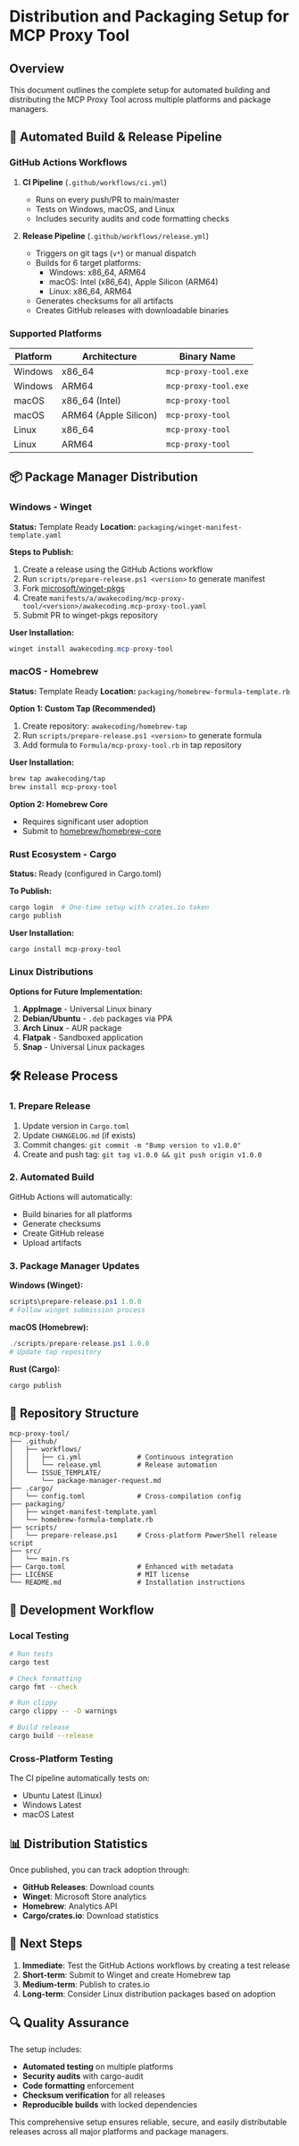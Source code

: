 # Distribution and Packaging Setup for MCP Proxy Tool

## Overview

This document outlines the complete setup for automated building and distributing the MCP Proxy Tool across multiple platforms and package managers.

## 🚀 Automated Build & Release Pipeline

### GitHub Actions Workflows

1. **CI Pipeline** (`.github/workflows/ci.yml`)
   - Runs on every push/PR to main/master
   - Tests on Windows, macOS, and Linux
   - Includes security audits and code formatting checks

2. **Release Pipeline** (`.github/workflows/release.yml`)
   - Triggers on git tags (`v*`) or manual dispatch
   - Builds for 6 target platforms:
     - Windows: x86_64, ARM64
     - macOS: Intel (x86_64), Apple Silicon (ARM64)
     - Linux: x86_64, ARM64
   - Generates checksums for all artifacts
   - Creates GitHub releases with downloadable binaries

### Supported Platforms

| Platform | Architecture | Binary Name |
|----------|-------------|-------------|
| Windows | x86_64 | `mcp-proxy-tool.exe` |
| Windows | ARM64 | `mcp-proxy-tool.exe` |
| macOS | x86_64 (Intel) | `mcp-proxy-tool` |
| macOS | ARM64 (Apple Silicon) | `mcp-proxy-tool` |
| Linux | x86_64 | `mcp-proxy-tool` |
| Linux | ARM64 | `mcp-proxy-tool` |

## 📦 Package Manager Distribution

### Windows - Winget

**Status:** Template Ready
**Location:** `packaging/winget-manifest-template.yaml`

**Steps to Publish:**
1. Create a release using the GitHub Actions workflow
2. Run `scripts/prepare-release.ps1 <version>` to generate manifest
3. Fork [microsoft/winget-pkgs](https://github.com/microsoft/winget-pkgs)
4. Create `manifests/a/awakecoding/mcp-proxy-tool/<version>/awakecoding.mcp-proxy-tool.yaml`
5. Submit PR to winget-pkgs repository

**User Installation:**
```powershell
winget install awakecoding.mcp-proxy-tool
```

### macOS - Homebrew

**Status:** Template Ready
**Location:** `packaging/homebrew-formula-template.rb`

**Option 1: Custom Tap (Recommended)**
1. Create repository: `awakecoding/homebrew-tap`
2. Run `scripts/prepare-release.ps1 <version>` to generate formula
3. Add formula to `Formula/mcp-proxy-tool.rb` in tap repository

**User Installation:**
```bash
brew tap awakecoding/tap
brew install mcp-proxy-tool
```

**Option 2: Homebrew Core**
- Requires significant user adoption
- Submit to [homebrew/homebrew-core](https://github.com/Homebrew/homebrew-core)

### Rust Ecosystem - Cargo

**Status:** Ready (configured in Cargo.toml)

**To Publish:**
```bash
cargo login  # One-time setup with crates.io token
cargo publish
```

**User Installation:**
```bash
cargo install mcp-proxy-tool
```

### Linux Distributions

**Options for Future Implementation:**
1. **AppImage** - Universal Linux binary
2. **Debian/Ubuntu** - `.deb` packages via PPA
3. **Arch Linux** - AUR package
4. **Flatpak** - Sandboxed application
5. **Snap** - Universal Linux packages

## 🛠️ Release Process

### 1. Prepare Release

1. Update version in `Cargo.toml`
2. Update `CHANGELOG.md` (if exists)
3. Commit changes: `git commit -m "Bump version to v1.0.0"`
4. Create and push tag: `git tag v1.0.0 && git push origin v1.0.0`

### 2. Automated Build

GitHub Actions will automatically:
- Build binaries for all platforms
- Generate checksums
- Create GitHub release
- Upload artifacts

### 3. Package Manager Updates

**Windows (Winget):**
```powershell
scripts\prepare-release.ps1 1.0.0
# Follow winget submission process
```

**macOS (Homebrew):**
```powershell
./scripts/prepare-release.ps1 1.0.0
# Update tap repository
```

**Rust (Cargo):**
```bash
cargo publish
```

## 📁 Repository Structure

```
mcp-proxy-tool/
├── .github/
│   ├── workflows/
│   │   ├── ci.yml              # Continuous integration
│   │   └── release.yml         # Release automation
│   └── ISSUE_TEMPLATE/
│       └── package-manager-request.md
├── .cargo/
│   └── config.toml             # Cross-compilation config
├── packaging/
│   ├── winget-manifest-template.yaml
│   └── homebrew-formula-template.rb
├── scripts/
│   └── prepare-release.ps1     # Cross-platform PowerShell release script
├── src/
│   └── main.rs
├── Cargo.toml                  # Enhanced with metadata
├── LICENSE                     # MIT license
└── README.md                   # Installation instructions
```

## 🔧 Development Workflow

### Local Testing

```bash
# Run tests
cargo test

# Check formatting
cargo fmt --check

# Run clippy
cargo clippy -- -D warnings

# Build release
cargo build --release
```

### Cross-Platform Testing

The CI pipeline automatically tests on:
- Ubuntu Latest (Linux)
- Windows Latest
- macOS Latest

## 📊 Distribution Statistics

Once published, you can track adoption through:
- **GitHub Releases**: Download counts
- **Winget**: Microsoft Store analytics
- **Homebrew**: Analytics API
- **Cargo/crates.io**: Download statistics

## 🎯 Next Steps

1. **Immediate**: Test the GitHub Actions workflows by creating a test release
2. **Short-term**: Submit to Winget and create Homebrew tap
3. **Medium-term**: Publish to crates.io
4. **Long-term**: Consider Linux distribution packages based on adoption

## 🔍 Quality Assurance

The setup includes:
- **Automated testing** on multiple platforms
- **Security audits** with cargo-audit
- **Code formatting** enforcement
- **Checksum verification** for all releases
- **Reproducible builds** with locked dependencies

This comprehensive setup ensures reliable, secure, and easily distributable releases across all major platforms and package managers.
